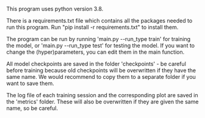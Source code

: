 This program uses python version 3.8. 

There is a requirements.txt file which contains all the packages needed to run this program. Run "pip install -r requirements.txt" to install them.

The program can be run by running 'main.py --run_type train' for training the model, or 'main.py --run_type test' for testing the model. If you want to change the (hyper)parameters, you can edit them in the main function. 

All model checkpoints are saved in the folder 'checkpoints' - be careful before training because old checkpoints will be overwritten if they have the same name. We would recommend to copy them to a separate folder if you want to save them. 

The log file of each training session and the corresponding plot are saved in the 'metrics' folder. These will also be overwritten if they are given the same name, so be careful. 